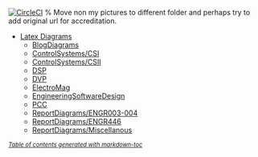 [![CircleCI](https://circleci.com/gh/FriendlyUser/LatexDiagrams/tree/master.svg?style=svg)](https://circleci.com/gh/FriendlyUser/LatexDiagrams/tree/master)
% Move non my pictures to different folder and perhaps try to add original url for accreditation.
- [Latex Diagrams](#latex-diagrams)
  * [BlogDiagrams](#blogdiagrams)
  * [ControlSystems/CSI](#csi)
  * [ControlSystems/CSII](#csii)
  * [DSP](#dsp)
  * [DVP](#dvp)
  * [ElectroMag](#electromag)
  * [EngineeringSoftwareDesign](#engineeringsoftwaredesign)
  * [PCC](#pcc)
  * [ReportDiagrams/ENGR003-004](#reportdiagramsengr003-004)
  * [ReportDiagrams/ENGR446](#reportdiagramsengr446)
  * [ReportDiagrams/Miscellanous](#reportdiagramsmiscellanous)

<small><i><a href='http://ecotrust-canada.github.io/markdown-toc/'>Table of contents generated with markdown-toc</a></i></small>